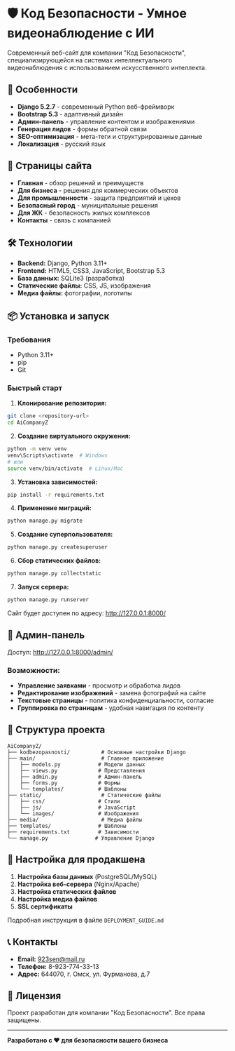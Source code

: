 # 🛡️ Код Безопасности - Умное видеонаблюдение с ИИ

Современный веб-сайт для компании "Код Безопасности", специализирующейся на системах интеллектуального видеонаблюдения с использованием искусственного интеллекта.

## 🚀 Особенности

- **Django 5.2.7** - современный Python веб-фреймворк
- **Bootstrap 5.3** - адаптивный дизайн
- **Админ-панель** - управление контентом и изображениями
- **Генерация лидов** - формы обратной связи
- **SEO-оптимизация** - мета-теги и структурированные данные
- **Локализация** - русский язык

## 📱 Страницы сайта

- **Главная** - обзор решений и преимуществ
- **Для бизнеса** - решения для коммерческих объектов
- **Для промышленности** - защита предприятий и цехов
- **Безопасный город** - муниципальные решения
- **Для ЖК** - безопасность жилых комплексов
- **Контакты** - связь с компанией

## 🛠️ Технологии

- **Backend:** Django, Python 3.11+
- **Frontend:** HTML5, CSS3, JavaScript, Bootstrap 5.3
- **База данных:** SQLite3 (разработка)
- **Статические файлы:** CSS, JS, изображения
- **Медиа файлы:** фотографии, логотипы

## 📦 Установка и запуск

### Требования
- Python 3.11+
- pip
- Git

### Быстрый старт

1. **Клонирование репозитория:**
```bash
git clone <repository-url>
cd AiCompanyZ
```

2. **Создание виртуального окружения:**
```bash
python -m venv venv
venv\Scripts\activate  # Windows
# или
source venv/bin/activate  # Linux/Mac
```

3. **Установка зависимостей:**
```bash
pip install -r requirements.txt
```

4. **Применение миграций:**
```bash
python manage.py migrate
```

5. **Создание суперпользователя:**
```bash
python manage.py createsuperuser
```

6. **Сбор статических файлов:**
```bash
python manage.py collectstatic
```

7. **Запуск сервера:**
```bash
python manage.py runserver
```

Сайт будет доступен по адресу: http://127.0.0.1:8000/

## 🎨 Админ-панель

Доступ: http://127.0.0.1:8000/admin/

### Возможности:
- **Управление заявками** - просмотр и обработка лидов
- **Редактирование изображений** - замена фотографий на сайте
- **Текстовые страницы** - политика конфиденциальности, согласие
- **Группировка по страницам** - удобная навигация по контенту

## 📁 Структура проекта

```
AiCompanyZ/
├── kodbezopasnosti/          # Основные настройки Django
├── main/                     # Главное приложение
│   ├── models.py            # Модели данных
│   ├── views.py             # Представления
│   ├── admin.py             # Админ-панель
│   ├── forms.py             # Формы
│   └── templates/           # Шаблоны
├── static/                   # Статические файлы
│   ├── css/                 # Стили
│   ├── js/                  # JavaScript
│   └── images/              # Изображения
├── media/                    # Медиа файлы
├── templates/               # Шаблоны
├── requirements.txt         # Зависимости
└── manage.py               # Управление Django
```

## 🔧 Настройка для продакшена

1. **Настройка базы данных** (PostgreSQL/MySQL)
2. **Настройка веб-сервера** (Nginx/Apache)
3. **Настройка статических файлов**
4. **Настройка медиа файлов**
5. **SSL сертификаты**

Подробная инструкция в файле `DEPLOYMENT_GUIDE.md`

## 📞 Контакты

- **Email:** 923sen@mail.ru
- **Телефон:** 8-923-774-33-13
- **Адрес:** 644070, г. Омск, ул. Фурманова, д.7

## 📄 Лицензия

Проект разработан для компании "Код Безопасности". Все права защищены.

---

**Разработано с ❤️ для безопасности вашего бизнеса**